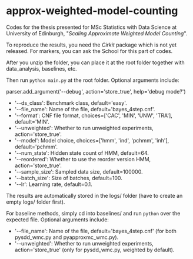 # approx-weighted-model-counting
Codes for the thesis presented for MSc Statistics with Data Science at University of Edinburgh, "*Scaling Approximate Weighted Model Counting*".

To reproduce the results, you need the *Cirkit* package which is not yet released. For markers, you can ask the School for this part of codes.

After you unzip the folder, you can place it at the root folder together with data_analysis, baselines, etc.

Then run `python main.py` at the root folder. Optional arguments include:

parser.add_argument('--debug', action='store_true', help='debug mode?')
- '--ds_class': Benchmark class, default='easy'.
- '--file_name': Name of the file, default='bayes_4step.cnf'.
- '--format': CNF file format, choices=['CAC', 'MIN', 'UNW', 'TRA'], default='MIN'.
- '--unweighted': Whether to run unweighted experiments, action='store_true'.
- '--model': Model choice, choices=['hmm', 'ind', 'pchmm', 'inh'], default='pchmm'.
- '--num_state': Hidden state count of HMM, default=64.
- '--reordered': Whether to use the reorder version HMM, action='store_true'.
- '--sample_size': Sampled data size, default=100000.
- '--batch_size': Size of batches, default=100.
- '--lr': Learning rate, default=0.1.

The results are automatically stored in the logs/ folder (have to create an empty logs/ folder first).

For baseline methods, simply cd into baselines/ and run `python` over the expected file. Optional arguments include:
- '--file_name': Name of the file, default='bayes_4step.cnf' (for both pysdd_wmc.py and pyapproxmc_wmc.py).
- '--unweighted': Whether to run unweighted experiments, action='store_true' (only for pysdd_wmc.py, weighted by default).
